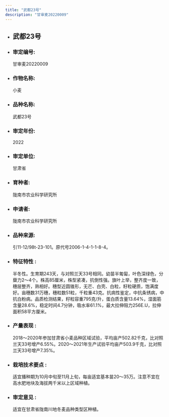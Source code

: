 ```yaml
---
title: "武都23号"
description: "甘审麦20220009"
---
```

* ## 武都23号
* ###  审定编号:  
   甘审麦20220009

*  ### 作物名称:  
   小麦

*   ###  品种名称: 
    武都23号

*   ### 审定年份: 
    2022

*   ### 审定单位:  
    甘肃省

*   ### 育种者:  
    陇南市农业科学研究所

*   ### 申请者:  
    陇南市农业科学研究所

*   ### 品种来源:  
    引11-12/98t-23-101。原代号2006-1-4-1-1-8-4。

*   ### 特征特性 : 
    半冬性。生育期243天，与对照兰天33号相同。幼苗半匍匐，叶色深绿色，分蘖力2～4个。株高85厘米，株型紧凑，抗倒性强。旗叶上举，整齐度一致，穗层整齐，熟相好。穗型近圆锥形，无芒、白壳、白粒，籽粒硬质，饱满度好。亩穗数31万穗，穗粒数51粒，千粒重43克。抗病性鉴定，中抗条锈病，中抗白粉病。品质检测结果，籽粒容重795克/升，蛋白质含量13.64%，湿面筋含量28.6%，稳定时间4.7分钟，吸水率61.1%，最大拉伸阻力256E.U，拉伸面积58平方厘米。

*   ### 产量表现 : 
    2018～2020年参加甘肃省小麦品种区域试验，平均亩产502.82千克，比对照兰天33号增产6.55%。2020～2021年生产试验平均亩产503.9千克，比对照兰天33号增产7.35%。

*   ### 栽培技术要点 : 
    适宜播种期为10月中旬至11月上旬，每亩适宜基本苗20～35万。注意不宜在高水肥地块及海拔两千米以上区域种植。

*   ### 审定意见 : 
    适宜在甘肃省陇南川地冬麦品种类型区种植。
